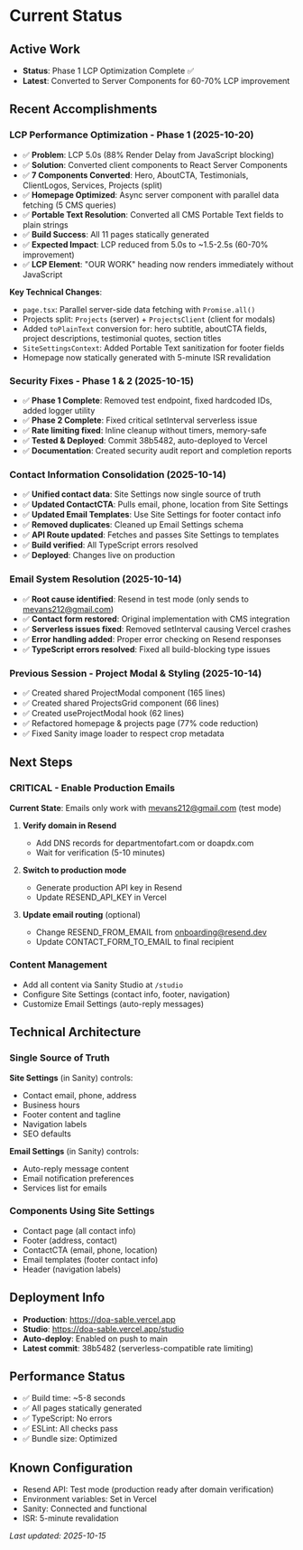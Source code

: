 # Current Status

## Active Work
- **Status**: Phase 1 LCP Optimization Complete ✅
- **Latest**: Converted to Server Components for 60-70% LCP improvement

## Recent Accomplishments

### LCP Performance Optimization - Phase 1 (2025-10-20)
- ✅ **Problem**: LCP 5.0s (88% Render Delay from JavaScript blocking)
- ✅ **Solution**: Converted client components to React Server Components
- ✅ **7 Components Converted**: Hero, AboutCTA, Testimonials, ClientLogos, Services, Projects (split)
- ✅ **Homepage Optimized**: Async server component with parallel data fetching (5 CMS queries)
- ✅ **Portable Text Resolution**: Converted all CMS Portable Text fields to plain strings
- ✅ **Build Success**: All 11 pages statically generated
- ✅ **Expected Impact**: LCP reduced from 5.0s to ~1.5-2.5s (60-70% improvement)
- ✅ **LCP Element**: "OUR WORK" heading now renders immediately without JavaScript

**Key Technical Changes**:
- `page.tsx`: Parallel server-side data fetching with `Promise.all()`
- Projects split: `Projects` (server) + `ProjectsClient` (client for modals)
- Added `toPlainText` conversion for: hero subtitle, aboutCTA fields, project descriptions, testimonial quotes, section titles
- `SiteSettingsContext`: Added Portable Text sanitization for footer fields
- Homepage now statically generated with 5-minute ISR revalidation

### Security Fixes - Phase 1 & 2 (2025-10-15)
- ✅ **Phase 1 Complete**: Removed test endpoint, fixed hardcoded IDs, added logger utility
- ✅ **Phase 2 Complete**: Fixed critical setInterval serverless issue
- ✅ **Rate limiting fixed**: Inline cleanup without timers, memory-safe
- ✅ **Tested & Deployed**: Commit 38b5482, auto-deployed to Vercel
- ✅ **Documentation**: Created security audit report and completion reports

### Contact Information Consolidation (2025-10-14)
- ✅ **Unified contact data**: Site Settings now single source of truth
- ✅ **Updated ContactCTA**: Pulls email, phone, location from Site Settings
- ✅ **Updated Email Templates**: Use Site Settings for footer contact info
- ✅ **Removed duplicates**: Cleaned up Email Settings schema
- ✅ **API Route updated**: Fetches and passes Site Settings to templates
- ✅ **Build verified**: All TypeScript errors resolved
- ✅ **Deployed**: Changes live on production

### Email System Resolution (2025-10-14)
- ✅ **Root cause identified**: Resend in test mode (only sends to mevans212@gmail.com)
- ✅ **Contact form restored**: Original implementation with CMS integration
- ✅ **Serverless issues fixed**: Removed setInterval causing Vercel crashes
- ✅ **Error handling added**: Proper error checking on Resend responses
- ✅ **TypeScript errors resolved**: Fixed all build-blocking type issues

### Previous Session - Project Modal & Styling (2025-10-14)
- ✅ Created shared ProjectModal component (165 lines)
- ✅ Created shared ProjectsGrid component (66 lines)
- ✅ Created useProjectModal hook (62 lines)
- ✅ Refactored homepage & projects page (77% code reduction)
- ✅ Fixed Sanity image loader to respect crop metadata

## Next Steps

### CRITICAL - Enable Production Emails
**Current State**: Emails only work with mevans212@gmail.com (test mode)

1. **Verify domain in Resend**
   - Add DNS records for departmentofart.com or doapdx.com
   - Wait for verification (5-10 minutes)

2. **Switch to production mode**
   - Generate production API key in Resend
   - Update RESEND_API_KEY in Vercel

3. **Update email routing** (optional)
   - Change RESEND_FROM_EMAIL from onboarding@resend.dev
   - Update CONTACT_FORM_TO_EMAIL to final recipient

### Content Management
- Add all content via Sanity Studio at `/studio`
- Configure Site Settings (contact info, footer, navigation)
- Customize Email Settings (auto-reply messages)

## Technical Architecture

### Single Source of Truth
**Site Settings** (in Sanity) controls:
- Contact email, phone, address
- Business hours
- Footer content and tagline
- Navigation labels
- SEO defaults

**Email Settings** (in Sanity) controls:
- Auto-reply message content
- Email notification preferences
- Services list for emails

### Components Using Site Settings
- Contact page (all contact info)
- Footer (address, contact)
- ContactCTA (email, phone, location)
- Email templates (footer contact info)
- Header (navigation labels)

## Deployment Info
- **Production**: https://doa-sable.vercel.app
- **Studio**: https://doa-sable.vercel.app/studio
- **Auto-deploy**: Enabled on push to main
- **Latest commit**: 38b5482 (serverless-compatible rate limiting)

## Performance Status
- ✅ Build time: ~5-8 seconds
- ✅ All pages statically generated
- ✅ TypeScript: No errors
- ✅ ESLint: All checks pass
- ✅ Bundle size: Optimized

## Known Configuration
- Resend API: Test mode (production ready after domain verification)
- Environment variables: Set in Vercel
- Sanity: Connected and functional
- ISR: 5-minute revalidation

*Last updated: 2025-10-15*